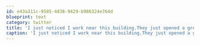 ```yaml
---
id: e43a311c-9585-4d38-9429-b986324e764d
blueprint: text
category: twitter
title: 'I just noticed I work near this building.They just opened a great coffee shop too. So much for "controversy" http://bit.ly #NIMBY'
caption: 'I just noticed I work near this building.They just opened a great coffee shop too. So much for "controversy" http://bit.ly <span class="hashtag hashtag_local">#<a href="http://tweettemp.darylchymko.ca/?tag=nimby">NIMBY</a>'
---
```

